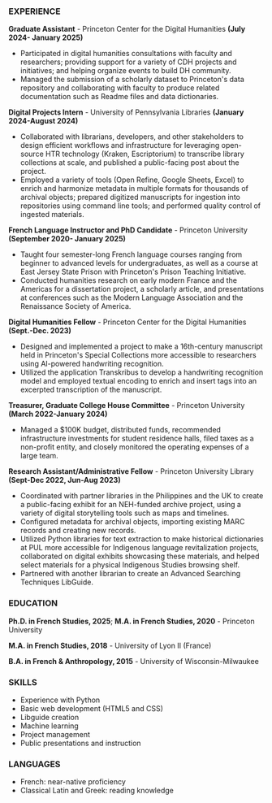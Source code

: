 
<span style="display:none">EXPERIENCE</span>
### EXPERIENCE

**Graduate Assistant** - Princeton Center for the Digital Humanities **(July 2024- January 2025)**
	
  * Participated in digital humanities consultations with faculty and researchers; providing support for a variety of CDH projects and initiatives; and helping organize events to build DH community.
  * Managed the submission of a scholarly dataset to Princeton's data repository and collaborating with faculty to produce related documentation such as Readme files and data dictionaries.
 
**Digital Projects Intern** - University of Pennsylvania Libraries **(January 2024-August 2024)**

* Collaborated with librarians, developers, and other stakeholders to design efficient workflows and infrastructure for leveraging open-source HTR technology (Kraken, Escriptorium) to transcribe library collections at scale, and published a public-facing post about the project.
* Employed a variety of tools (Open Refine, Google Sheets, Excel) to enrich and harmonize metadata in multiple formats for thousands of archival objects; prepared digitized manuscripts for ingestion into repositories using command line tools; and performed quality control of ingested materials.

**French Language Instructor and PhD Candidate** - Princeton University **(September 2020- January 2025)**

* Taught four semester-long French language courses ranging from beginner to advanced levels for undergraduates, as well as a course at East Jersey State Prison with Princeton's Prison Teaching Initiative.
* Conducted humanities research on early modern France and the Americas for a dissertation project, a scholarly article, and presentations at conferences such as the Modern Language Association and the Renaissance Society of America.

**Digital Humanities Fellow** - Princeton Center for the Digital Humanities **(Sept.-Dec. 2023)**

* Designed and implemented a project to make a 16th-century manuscript held in Princeton's Special Collections more accessible to researchers using AI-powered handwriting recognition.
* Utilized the application Transkribus to develop a handwriting recognition model and employed textual encoding to enrich and insert tags into an excerpted transcription of the manuscript. 

**Treasurer, Graduate College House Committee** - Princeton University **(March 2022-January 2024)**

* Managed a $100K budget, distributed funds, recommended infrastructure investments for student residence halls, filed taxes as a non-profit entity, and closely monitored the operating expenses of a large team.

**Research Assistant/Administrative Fellow** - Princeton University Library **(Sept-Dec 2022, Jun-Aug 2023)**

* Coordinated with partner libraries in the Philippines and the UK to create a public-facing exhibit for an NEH-funded archive project, using a variety of digital storytelling tools such as maps and timelines.
* Configured metadata for archival objects, importing existing MARC records and creating new records.
* Utilized Python libraries for text extraction to make historical dictionaries at PUL more accessible for Indigenous language revitalization projects, collaborated on digital exhibits showcasing these materials, and helped select materials for a physical Indigenous Studies browsing shelf.
* Partnered with another librarian to create an Advanced Searching Techniques LibGuide.

### EDUCATION
**Ph.D. in French Studies, 2025**; **M.A. in French Studies, 2020** - Princeton University

**M.A. in French Studies, 2018** - University of Lyon II (France)

**B.A. in French & Anthropology, 2015** - University of Wisconsin-Milwaukee

### SKILLS

* Experience with Python
* Basic web development (HTML5 and CSS)
* Libguide creation
* Machine learning
* Project management
* Public presentations and instruction
  
### LANGUAGES

* French: near-native proficiency
* Classical Latin and Greek: reading knowledge

